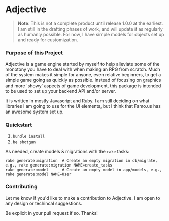 # Adjective 

> **Note**: This is not a complete product until release 1.0.0 at the earliest. I am still in the drafting phases of work, and will update it as regularly as humanly possible. For now, I have simple models for objects set up and ready for customization. 

### Purpose of this Project

Adjective is a game engine started by myself to help alleviate some of the monotony you have to deal with when making an RPG from scratch. Much of the system makes it simple for anyone, even relative beginners, to get a simple game going as quickly as possible. Instead of focusing on graphics and more 'showy' aspects of game development, this package is intended to be used to set up your backend API and/or server. 

It is written in mostly Javascript and Ruby. I am still deciding on what libraries I am going to use for the UI elements, but I think that Famo.us has an awesome system set up. 

### Quickstart

1.  `bundle install`
2.  `be shotgun`

As needed, create models & migrations with the `rake` tasks:

```
rake generate:migration  # Create an empty migration in db/migrate, e.g., rake generate:migration NAME=create_tasks
rake generate:model      # Create an empty model in app/models, e.g., rake generate:model NAME=User
```

### Contributing

Let me know if you'd like to make a contribution to Adjective. I am open to any design or techincal suggestions. 

Be explicit in your pull request if so. Thanks!
